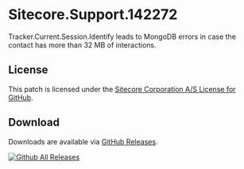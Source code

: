 # Sitecore.Support.142272
Tracker.Current.Session.Identify leads to MongoDB errors in case the contact has more than 32 MB of interactions.

## License  
This patch is licensed under the [Sitecore Corporation A/S License for GitHub](https://github.com/sitecoresupport/Sitecore.Support.142272/blob/master/LICENSE).  

## Download  
Downloads are available via [GitHub Releases](https://github.com/sitecoresupport/Sitecore.Support.142272/releases).  

[![Github All Releases](https://img.shields.io/github/downloads/SitecoreSupport/Sitecore.Support.142272/total.svg)](https://github.com/SitecoreSupport/Sitecore.Support.142272/releases)
